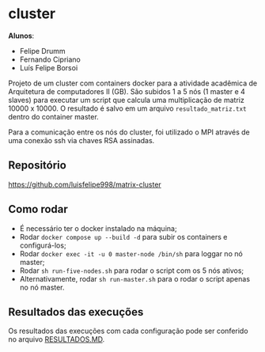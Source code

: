 # cluster

**Alunos**:
- Felipe Drumm
- Fernando Cipriano
- Luís Felipe Borsoi

Projeto de um cluster com containers docker para a atividade acadêmica de Arquitetura de computadores II (GB). São subidos 1 a 5 nós (1 master e 4 slaves) para executar um script que calcula uma multiplicação de matriz 10000 x 10000. O resultado é salvo em um arquivo `resultado_matriz.txt` dentro do container master.

Para a comunicação entre os nós do cluster, foi utilizado o MPI através de uma conexão ssh via chaves RSA assinadas.

## Repositório

https://github.com/luisfelipe998/matrix-cluster

## Como rodar
- É necessário ter o docker instalado na máquina;
- Rodar `docker compose up --build -d` para subir os containers e configurá-los;
- Rodar `docker exec -it -u 0 master-node /bin/sh` para loggar no nó master;
- Rodar `sh run-five-nodes.sh` para rodar o script com os 5 nós ativos;
- Alternativamente, rodar `sh run-master.sh` para o rodar o script apenas no nó master.

## Resultados das execuções

Os resultados das execuções com cada configuração pode ser conferido no arquivo [RESULTADOS.MD](https://github.com/luisfelipe998/matrix-cluster/blob/main/RESULTADOS.md).
